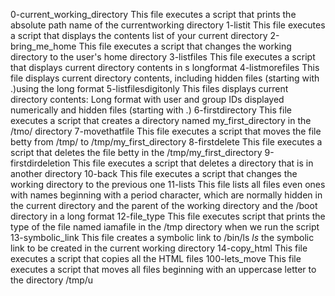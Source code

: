 0-current_working_directory
This file executes a script that prints the absolute path name of the currentworking directory
1-listit
This file executes a script that displays the contents list of your current directory
2-bring_me_home
This file executes a script that changes the working directory to the user's home directory
3-listfiles
This file executes a script that displays current directory contents in s longformat
4-listmorefiles
This file displays current directory contents, including hidden files (starting with .)using the long format
5-listfilesdigitonly
This files displays current directory contents:
Long format
with user and group IDs displayed numerically
and hidden files (starting with .)
6-firstdirectory
This file executes a script that creates a directory named my_first_directory in the /tmo/ directory
7-movethatfile
This file executes a script that moves the file betty from /tmp/ to /tmp/my_first_directory
8-firstdelete
This file executes a script that deletes the file betty in the /tmp/my_first_directory
9-firstdirdeletion
This file executes a script that deletes a directory that is in another directory
10-back
This file executes a script that changes the working directory to the previous one
11-lists
This file lists all files even ones with names beginning with a period character, which are normally hidden in the current directory and the parent of the working directory and the /boot directory in a long format
12-file_type
This file executes  script that prints the type of the file named iamafile in the /tmp directory when we run the script
13-symbolic_link
This file creates a symbolic link to /bin/ls _ls_ the symbolic link to be created in the current working directory
14-copy_html
This file executes a script that copies all the HTML files
100-lets_move
This file executes a script that moves all files beginning with an uppercase letter to the directory /tmp/u
